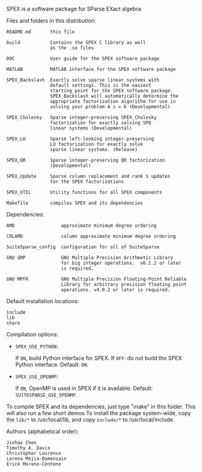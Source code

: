 SPEX is a software package for SParse EXact algebra

Files and folders in this distribution:

    README.md       this file

    build           Contains the SPEX C library as well
                    as the .so files

    DOC             User guide for the SPEX software package

    MATLAB          MATLAB interface for the SPEX software package

    SPEX_Backslash  Exactly solve sparse linear systems with
                    default settings. This is the easiest
                    starting point for the SPEX software package.
                    SPEX_Backslash will automatically determine the
                    appropriate factorization algorithm for use in
                    solving your problem A x = b (Developmental)

    SPEX_Cholesky   Sparse integer-preserving SPEX_Cholesky
                    factorization for exactly solving SPD
                    linear systems (Developmental)

    SPEX_LU         Sparse left-looking integer-preserving
                    LU factorization for exactly solve
                    sparse linear systems. (Release)

    SPEX_QR         Sparse integer-preserving QR factorization
                    (Developmental)

    SPEX_Update     Sparse column replacement and rank 1 updates
                    for the SPEX factorizations

    SPEX_UTIL       Utility functions for all SPEX components

    Makefile        compiles SPEX and its dependencies

Dependencies:

    AMD                 approximate minimum degree ordering

    COLAMD              column approximate minimum degree ordering

    SuiteSparse_config  configuration for all of SuiteSparse

    GNU GMP             GNU Multiple Precision Arithmetic Library
                        for big integer operations.  v6.1.2 or later
                        is required.

    GNU MPFR            GNU Multiple Precision Floating-Point Reliable
                        Library for arbitrary precision floating point
                        operations. v4.0.2 or later is required.

Default installation locations:

    include
    lib
    share

Compilation options:

* `SPEX_USE_PYTHON`:

  If `ON`, build Python interface for SPEX.
  If `OFF`: do not build the SPEX Python interface.
  Default: `ON`.

* `SPEX_USE_OPENMP`:

  If `ON`, OpenMP is used in SPEX if it is available.
  Default: `SUITESPARSE_USE_OPENMP`.

To compile SPEX and its dependencies, just type "make" in this folder.
This will also run a few short demos
To install the package system-wide, copy the `lib/*` to /usr/local/lib,
and copy `include/*` to /usr/local/include.

Authors (alphabetical order):

    Jinhao Chen
    Timothy A. Davis
    Christopher Lourenco
    Lorena Mejia-Domenzain
    Erick Moreno-Centeno

